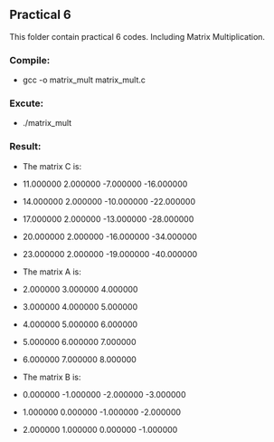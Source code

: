 ## Practical 6

This folder contain practical 6 codes. Including Matrix Multiplication.

### Compile:

* gcc -o matrix_mult matrix_mult.c

### Excute:

* ./matrix_mult

### Result:


* The matrix C is:
* 11.000000 2.000000 -7.000000 -16.000000
* 14.000000 2.000000 -10.000000 -22.000000
* 17.000000 2.000000 -13.000000 -28.000000
* 20.000000 2.000000 -16.000000 -34.000000
* 23.000000 2.000000 -19.000000 -40.000000

* The matrix A is:
* 2.000000 3.000000 4.000000
* 3.000000 4.000000 5.000000
* 4.000000 5.000000 6.000000
* 5.000000 6.000000 7.000000
* 6.000000 7.000000 8.000000

* The matrix B is:
* 0.000000 -1.000000 -2.000000 -3.000000
* 1.000000 0.000000 -1.000000 -2.000000
* 2.000000 1.000000 0.000000 -1.000000
